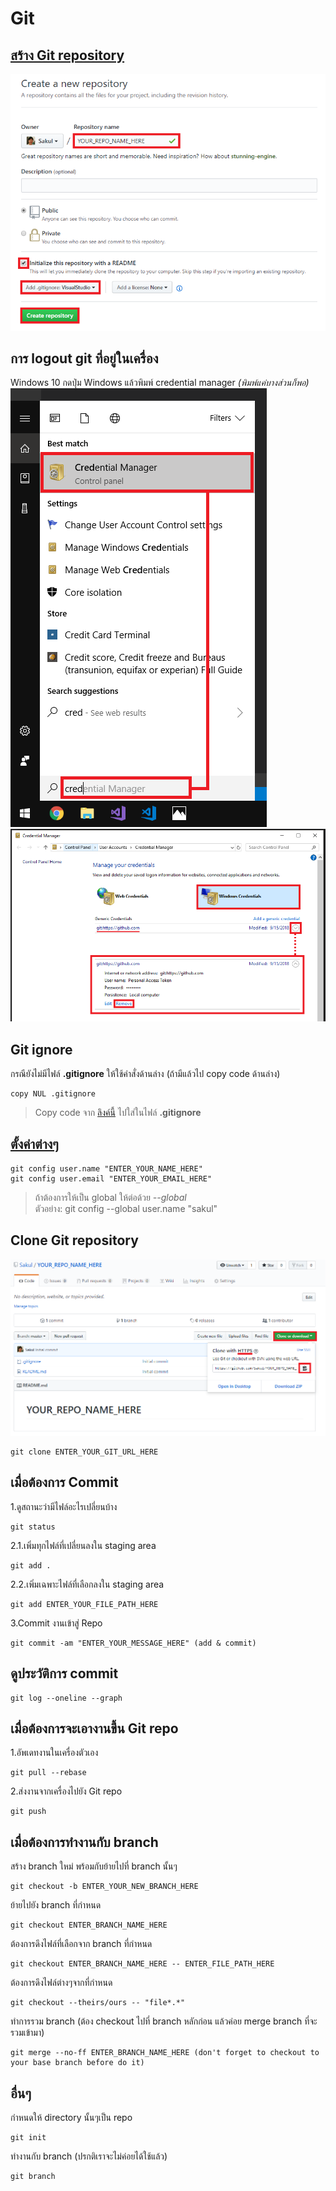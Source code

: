 # Git

## [สร้าง Git repository](https://github.com/new)
![img](images/git03.PNG)  

## การ logout git ที่อยู่ในเครื่อง
Windows 10 กดปุ่ม Windows แล้วพิมพ์ credential manager *(พิมพ์แค่บางส่วนก็พอ)*  
![img](images/git01.png)  
![img](images/git02.png)  

## Git ignore
กรณียังไม่มีไฟล์ **.gitignore** ให้ใช้คำสั่งด้านล่าง (ถ้ามีแล้วไป copy code ด้านล่าง)
```
copy NUL .gitignore
```
> Copy code จาก [ลิงค์นี้](https://raw.githubusercontent.com/Sakul/exam/master/.gitignore) ไปใส่ในไฟล์ **.gitignore**


## [ตั้งค่าต่างๆ](https://help.github.com/categories/setup)
```
git config user.name "ENTER_YOUR_NAME_HERE"
git config user.email "ENTER_YOUR_EMAIL_HERE"
```
> ถ้าต้องการให้เป็น global ให้ต่อด้วย *--global*  
> ตัวอย่าง: git config --global user.name "sakul"

## Clone Git repository
![img](images/git04.PNG)  
```
git clone ENTER_YOUR_GIT_URL_HERE
```

## เมื่อต้องการ Commit
1.ดูสถานะว่ามีไฟล์อะไรเปลี่ยนบ้าง
```
git status
```
2.1.เพิ่มทุกไฟล์ที่เปลี่ยนลงใน staging area
```
git add .
```
2.2.เพิ่มเฉพาะไฟล์ที่เลือกลงใน staging area
```
git add ENTER_YOUR_FILE_PATH_HERE
```
3.Commit งานเข้าสู่ Repo
```
git commit -am "ENTER_YOUR_MESSAGE_HERE" (add & commit) 
```

## ดูประวัติการ commit
```
git log --oneline --graph 
```

## เมื่อต้องการจะเอางานขึ้น Git repo
1.อัพเดทงานในเครื่องตัวเอง
```
git pull --rebase
```
2.ส่งงานจากเครื่องไปยัง Git repo
```
git push
```

## เมื่อต้องการทำงานกับ branch
สร้าง branch ใหม่ พร้อมกับย้ายไปที่ branch นั้นๆ
```
git checkout -b ENTER_YOUR_NEW_BRANCH_HERE
```
ย้ายไปยัง branch ที่กำหนด
```
git checkout ENTER_BRANCH_NAME_HERE
```
ต้องการดึงไฟล์ที่เลือกจาก branch ที่กำหนด
```
git checkout ENTER_BRANCH_NAME_HERE -- ENTER_FILE_PATH_HERE
```
ต้องการดึงไฟล์ต่างๆจากที่กำหนด
```
git checkout --theirs/ours -- "file*.*"
```
ทำการรวม branch (ต้อง checkout ไปที่ branch หลักก่อน แล้วค่อย merge branch ที่จะรวมเข้ามา)
```
git merge --no-ff ENTER_BRANCH_NAME_HERE (don't forget to checkout to your base branch before do it) 
```
 

## อื่นๆ
กำหนดให้ directory นั้นๆเป็น repo
```
git init
```
ทำงานกับ branch (ปรกติเราจะไม่ค่อยได้ใช้แล้ว)
```
git branch 
```

